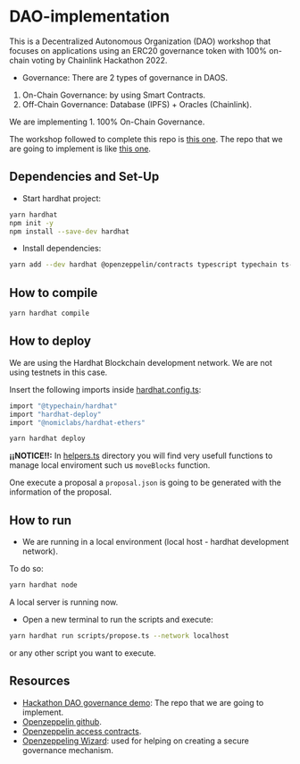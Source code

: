 # DAO-implementation

This is a Decentralized Autonomous Organization (DAO) workshop that focuses on applications using an ERC20 governance token with 100% on-chain voting by Chainlink Hackathon 2022.

- Governance:
There are 2 types of governance in DAOS.
1. On-Chain Governance: by using Smart Contracts.
2. Off-Chain Governance: Database (IPFS) + Oracles (Chainlink). 

We are implementing 1. 100% On-Chain Governance.

The workshop followed to complete this repo is [this one](https://www.youtube.com/watch?v=i5-3Wx_BrSA&t=482s).
The repo that we are going to implement is like [this one](https://github.com/zeuslawyer/hackathon-dao-governance-demo).

## Dependencies and Set-Up
- Start hardhat project:
```bash
yarn hardhat
npm init -y
npm install --save-dev hardhat
```

- Install dependencies:
```bash
yarn add --dev hardhat @openzeppelin/contracts typescript typechain ts-node @typechain/ethers-v5 @typechain/hardhat @types/chai @types/node hardhat-deploy @nomiclabs/hardhat-ethers@npm:hardhat-deploy-ethers ethers
```

## How to compile
```bash
yarn hardhat compile
```

## How to deploy
We are using the Hardhat Blockchain development network. We are not using testnets in this case.

Insert the following imports inside [hardhat.config.ts](https://github.com/JMariadlcs/DAO-implementation/blob/main/hardhat.config.ts):
```bash
import "@typechain/hardhat"
import "hardhat-deploy"
import "@nomiclabs/hardhat-ethers"
```

```bash
yarn hardhat deploy
```

**¡¡NOTICE!!:** In [helpers.ts](https://github.com/JMariadlcs/DAO-implementation/blob/main/helpers.ts) directory you will find very usefull functions to manage local enviroment such us `moveBlocks` function.

One execute a proposal a `proposal.json` is going to be generated with the information of the proposal.

## How to run
- We are running in a local environment (local host - hardhat development network).

To do so:
```bash
yarn hardhat node
```

A local server is running now.

- Open a new terminal to run the scripts and execute:
```bash
yarn hardhat run scripts/propose.ts --network localhost
```
or any other script you want to execute.


## Resources
- [Hackathon DAO governance demo](https://github.com/zeuslawyer/hackathon-dao-governance-demo): The repo that we are going to implement.
- [Openzeppelin github](https://github.com/OpenZeppelin/openzeppelin-contracts).
- [Openzeppelin access contracts](https://github.com/OpenZeppelin/openzeppelin-contracts/tree/master/contracts/access).
- [Openzeppeling Wizard](https://docs.openzeppelin.com/contracts/4.x/wizard): used for helping on creating a secure governance mechanism.

